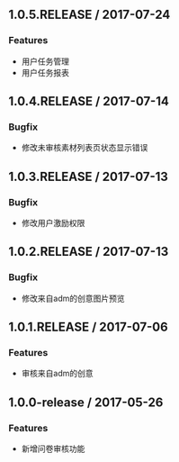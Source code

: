 ## 1.0.5.RELEASE / 2017-07-24
### Features
* 用户任务管理
* 用户任务报表

## 1.0.4.RELEASE / 2017-07-14
### Bugfix
* 修改未审核素材列表页状态显示错误

## 1.0.3.RELEASE / 2017-07-13
### Bugfix
* 修改用户激励权限

## 1.0.2.RELEASE / 2017-07-13
### Bugfix
* 修改来自adm的创意图片预览

## 1.0.1.RELEASE / 2017-07-06
### Features
* 审核来自adm的创意

## 1.0.0-release / 2017-05-26
### Features
* 新增问卷审核功能
